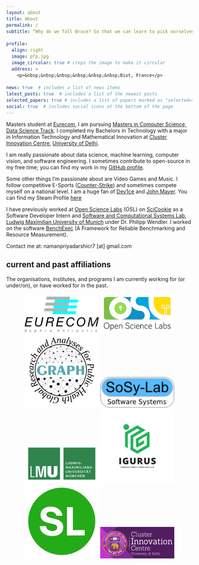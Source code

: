 ```yaml
---
layout: about
title: About
permalink: /
subtitle: “Why do we fall Bruce? So that we can learn to pick ourselves up.”

profile:
  align: right
  image: pfp.jpg
  image_circular: true # crops the image to make it circular
  address: >
    <p>&nbsp;&nbsp;&nbsp;&nbsp;&nbsp;&nbsp;Biot, France</p>

news: true  # includes a list of news items
latest_posts: true  # includes a list of the newest posts
selected_papers: true # includes a list of papers marked as "selected={true}"
social: true  # includes social icons at the bottom of the page
---
```


Masters student at [Eurecom](https://eurecom.fr), I am pursuing [Masters in Computer Science, Data Science Track](https://www.eurecom.fr/en/teaching/master-computer-science/msc-computer-science-data-science-track). I completed my Bachelors in Technology with a major in Information Technology and Mathematical Innovation at [Cluster Innovation Centre](https://cic.du.ac.in/), [University of Delhi](https://www.du.ac.in/).

I am really passionate about data science, machine learning, computer vision, and software engineering. I sometimes contribute to open-source in my free time; you can find my work in my [GitHub profile](https://github.com/Naman-Priyadarshi).

Some other things I’m passionate about are Video Games and Music. I follow competitive E-Sports ([Counter-Strike](https://blog.counter-strike.net/)) and sometimes compete myself on a national level. I am a huge fan of [Dev1ce](https://www.hltv.org/player/7592/device) and [John Mayer](https://en.wikipedia.org/wiki/John_Mayer). You can find my Steam Profile [here](https://steamcommunity.com/id/EaZy_Steam)

I have previously worked at [Open Science Labs](https://opensciencelabs.org) (OSL) on [SciCookie](https://github.com/osl-incubator/scicookie) as a Software Developer Intern and [Software and Computational Systems Lab](https://www.sosy-lab.org/), [Ludwig Maximilian University of Munich](https://www.lmu.de/de/index.html) under Dr. Philipp Wendler. I worked on the software [BenchExec](https://github.com/sosy-lab/benchexec) (A Framework for Reliable Benchmarking and Resource
Measurement).

Contact me at: namanpriyadarshicr7 [at] gmail.com

## current and past affiliations

The organisations, institutes, and programs I am currently working for (or under/on), or have worked for in the past.

<p align="center">
  <a href="https://eurecom.fr/" target="_blank"><img src="assets/img/eurecom_logo.jpg" style="width: 200px"/></a>
  <a href="https://opensciencelabs.org/" target="_blank"><img src="assets/img/osl_logo.png" style="width: 200px"/></a>
  <a href="https://thegraphnetwork.org/" target="_blank"><img src="assets/img/graph_logo.png" style="width: 200px"/></a>
  <a href="https://www.sosy-lab.org/" target="_blank"><img src="assets/img/sosy_logo.png" style="width: 200px"/></a>
  <a href="https://www.lmu.de/en/" target="_blank"><img src="assets/img/lmu_logo.png" style="width: 200px"/></a>
  <a href="http://igurus.in/" target="_blank"><img src="assets/img/iguru_logo.jpeg" style="width: 200px"/></a>
  <a href="https://www.simplylocal.app/" target="_blank"><img src="assets/img/simply_logo.jpeg" style="width: 200px"/></a>
  <a href="https://cic.du.ac.in/" target="_blank"><img src="assets/img/cic_logo.png" style="width: 200px"/></a>
</p>